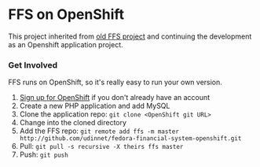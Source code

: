 FFS on OpenShift
====================
This project inherited from [old FFS project](https://github.com/udinnet/fedora-financial-system) and continuing the development as an Openshift application project.

### Get Involved

FFS runs on OpenShift, so it's really easy to run your own version.

1. [Sign up for OpenShift](http://openshift.redhat.com) if you don't already have an account
1. Create a new PHP application and add MySQL
1. Clone the application repo: `git clone <OpenShift git URL>`
1. Change into the cloned directory
1. Add the FFS repo: `git remote add ffs -m master http://github.com/udinnet/fedora-financial-system-openshift.git`
1. Pull: `git pull -s recursive -X theirs ffs master`
1. Push: `git push`
